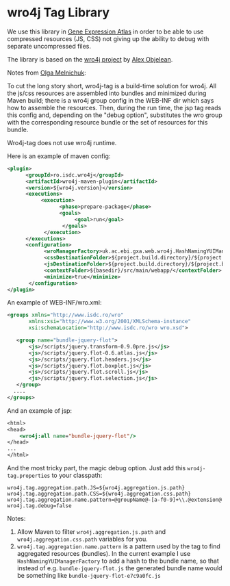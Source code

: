 wro4j Tag Library
=================

We use this library in [Gene Expression Atlas](https://github.com/gxa/gxa) in order to be able
to use compressed resources (JS, CSS) not giving up the ability to debug with separate uncompressed 
files.

The library is based on the [wro4j project](http://alexo.github.com/wro4j/) by [Alex Objelean](https://github.com/alexo).

Notes from [Olga Melnichuk](https://github.com/olgamelnichuk):

To cut the long story short, wro4j-tag is a build-time solution for wro4j. All the js/css resources are assembled into bundles and minimized during Maven build; there is a wro4j group config in the WEB-INF dir which says how to assemble the resources. Then, during the run time, the jsp tag reads this config and, depending on the "debug option", substitutes the wro group with the corresponding resource bundle or the set of resources for this bundle.

Wro4j-tag does not use wro4j runtime.

Here is an example of maven config:

```xml
<plugin>
      <groupId>ro.isdc.wro4j</groupId>
      <artifactId>wro4j-maven-plugin</artifactId>
      <version>${wro4j.version}</version>
      <executions>
           <execution>
                 <phase>prepare-package</phase>
                 <goals>
                      <goal>run</goal>
                  </goals>
            </execution>
      </executions>
      <configuration>
            <wroManagerFactory>uk.ac.ebi.gxa.web.wro4j.HashNamingYUIManagerFactory</wroManagerFactory>
            <cssDestinationFolder>${project.build.directory}/${project.build.finalName}${wro4j.aggregation.css.path}</cssDestinationFolder>
            <jsDestinationFolder>${project.build.directory}/${project.build.finalName}${wro4j.aggregation.js.path}</jsDestinationFolder>
            <contextFolder>${basedir}/src/main/webapp/</contextFolder>
            <minimize>true</minimize>
       </configuration>
</plugin>
```

An example of WEB-INF/wro.xml:

```xml
<groups xmlns="http://www.isdc.ro/wro"
       xmlns:xsi="http://www.w3.org/2001/XMLSchema-instance"
       xsi:schemaLocation="http://www.isdc.ro/wro wro.xsd">

   <group name="bundle-jquery-flot">
       <js>/scripts/jquery.transform-0.9.0pre.js</js>
       <js>/scripts/jquery.flot-0.6.atlas.js</js>
       <js>/scripts/jquery.flot.headers.js</js>
       <js>/scripts/jquery.flot.boxplot.js</js>
       <js>/scripts/jquery.flot.scroll.js</js>
       <js>/scripts/jquery.flot.selection.js</js>
   </group>
  ....
</groups>
```

And an example of jsp:

```jsp
<html>
<head>
    <wro4j:all name="bundle-jquery-flot"/>
</head>
...
</html>
```

And the most tricky part, the magic debug option. Just add this `wro4j-tag.properties` to your classpath:

```properties
wro4j.tag.aggregation.path.JS=${wro4j.aggregation.js.path}
wro4j.tag.aggregation.path.CSS=${wro4j.aggregation.css.path}
wro4j.tag.aggregation.name.pattern=@groupName@-[a-f0-9]+\\.@extension@
wro4j.tag.debug=false
```

Notes:

1. Allow Maven to filter `wro4j.aggregation.js.path` and `wro4j.aggregation.css.path` variables for you.
2. `wro4j.tag.aggregation.name.pattern` is a pattern used by the tag to find aggregated resources (bundles). In the current example I use `HashNamingYUIManagerFactory` to add a hash to the bundle name, so that instead of e.g. `bundle-jquery-flot.js` the generated bundle name would be something like `bundle-jquery-flot-e7c9a0fc.js`
